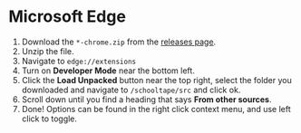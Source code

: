 # Microsoft Edge

1. Download the `*-chrome.zip` from the [releases page](https://github.com/42willow/schooltape/releases/latest).
2. Unzip the file.
3. Navigate to `edge://extensions`
4. Turn on __Developer Mode__ near the bottom left.
5. Click the __Load Unpacked__ button near the top right, select the folder you downloaded and navigate to `/schooltape/src` and click ok.
6. Scroll down until you find a heading that says __From other sources__.
7. Done! Options can be found in the right click context menu, and use left click to toggle.
